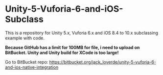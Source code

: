 # Unity-5-Vuforia-6-and-iOS-Subclass
This is a repository for Unity 5.x, Vuforia 6.x and iOS 8.4 to 10.x subclassing example with code.

**Because GitHub has a limit for 100MB for file, i need to upload on BitBucket. Unity and Unity build for XCode is too large!**

Go to BitBucket repo: https://bitbucket.org/jack_loverde/unity-5-vuforia-6-and-ios-native-integration
